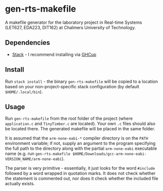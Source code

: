 # gen-rts-makefile
A makefile generator for the laboratory project in Real-time Systems (LET627,
EDA223, DIT162) at Chalmers University of Technology.

## Dependencies
* [Stack](https://docs.haskellstack.org) - I recommend installing via
  [GHCup](https://haskell.org/ghcup)

## Install
Run `stack install` - the binary `gen-rts-makefile` will be copied to a location
based on your non-project-specific stack configuration (by default
`$HOME/.local/bin`).

## Usage
Run `gen-rts-makefile` from the root folder of the project (where
`application.c` and `TinyTimber.c` are located). Your own `.c` files should also
be located there. The generated makefile will be placed in the same folder.

It is assumed that the `arm-none-eabi-*` compiler directory is on the `PATH`
environment variable; if not, supply an argument to the program specifying the
full path to the directory along with the partial `arm-none-eabi` executable
name (e.g. run `gen-rts-makefile
$HOME/Downloads/gcc-arm-none-eabi-VERSION_NAME/arm-none-eabi`).

The parser is very primitive - essentially, it just looks for the word
`#include` followed by a word wrapped in quotation marks. It does not check
whether the statement is commented out, nor does it check whether the included
file actually exists.
